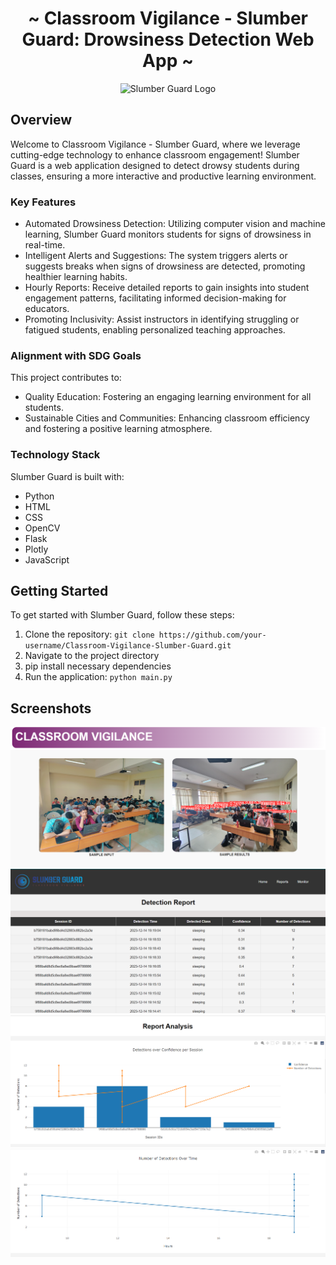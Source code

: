 <h1 align="center">~ Classroom Vigilance - Slumber Guard: Drowsiness Detection Web App ~</h1>
<p align="center">
  <img src="your-logo.png" alt="Slumber Guard Logo">
</p>
<h2 align="left">Overview</h2>
<p>
  Welcome to Classroom Vigilance - Slumber Guard, where we leverage cutting-edge technology to enhance classroom engagement! Slumber Guard is a web application designed to detect drowsy students during classes, ensuring a more interactive and productive learning environment.
</p>
<h3 align="left">Key Features</h3>
<ul>
  <li>Automated Drowsiness Detection: Utilizing computer vision and machine learning, Slumber Guard monitors students for signs of drowsiness in real-time.</li>
  <li>Intelligent Alerts and Suggestions: The system triggers alerts or suggests breaks when signs of drowsiness are detected, promoting healthier learning habits.</li>
  <li>Hourly Reports: Receive detailed reports to gain insights into student engagement patterns, facilitating informed decision-making for educators.</li>
  <li>Promoting Inclusivity: Assist instructors in identifying struggling or fatigued students, enabling personalized teaching approaches.</li>
</ul>
<h3 align="left">Alignment with SDG Goals</h3>
<p>
  This project contributes to:
  <ul>
    <li>Quality Education: Fostering an engaging learning environment for all students.</li>
    <li>Sustainable Cities and Communities: Enhancing classroom efficiency and fostering a positive learning atmosphere.</li>
  </ul>
</p>
<h3 align="left">Technology Stack</h3>
<p>
  Slumber Guard is built with:
  <ul>
    <li>Python</li>
    <li>HTML</li>
    <li>CSS</li>
    <li>OpenCV</li>
    <li>Flask</li>
    <li>Plotly</li>
    <li>JavaScript</li>
  </ul>
</p>
<h2 align="left">Getting Started</h2>
<p>
  To get started with Slumber Guard, follow these steps:
  <ol>
    <li>Clone the repository: <code>git clone https://github.com/your-username/Classroom-Vigilance-Slumber-Guard.git</code></li>
    <li>Navigate to the project directory</li>
    <li>pip install necessary dependencies</li>
    <li>Run the application: <code>python main.py</code></li>
  </ol>
</p>
<h2 align="left">Screenshots</h2>
<p align="center">
  <img src="demo_images/1.png" alt="Screenshot 1">
  <img src="demo_images/2.png" alt="Screenshot 2">
  <img src="demo_images/3.png" alt="Screenshot 3">
  <img src="demo_images/4.png" alt="Screenshot 4">
</p>
